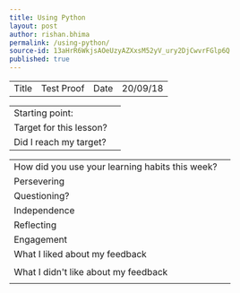 ```yaml
---
title: Using Python
layout: post
author: rishan.bhima
permalink: /using-python/
source-id: 13aHrR6WkjsAOeUzyAZXxsM52yV_ury2DjCwvrFGlp6Q
published: true
---
```

<table>
  <tr>
    <td>Title</td>
    <td>Test Proof</td>
    <td>Date</td>
    <td>20/09/18</td>
  </tr>
</table>


<table>
  <tr>
    <td>Starting point:</td>
    <td></td>
  </tr>
  <tr>
    <td>Target for this lesson?</td>
    <td></td>
  </tr>
  <tr>
    <td>Did I reach my target? </td>
    <td></td>
  </tr>
</table>


<table>
  <tr>
    <td>How did you use your learning habits this week?</td>
    <td></td>
  </tr>
  <tr>
    <td>Persevering</td>
    <td></td>
  </tr>
  <tr>
    <td>Questioning?</td>
    <td></td>
  </tr>
  <tr>
    <td>Independence</td>
    <td></td>
  </tr>
  <tr>
    <td>Reflecting</td>
    <td></td>
  </tr>
  <tr>
    <td>Engagement</td>
    <td></td>
  </tr>
  <tr>
    <td>What I liked about my feedback</td>
    <td></td>
  </tr>
  <tr>
    <td></td>
    <td></td>
  </tr>
  <tr>
    <td>What I didn't like about my feedback</td>
    <td></td>
  </tr>
  <tr>
    <td></td>
    <td></td>
  </tr>
</table>


